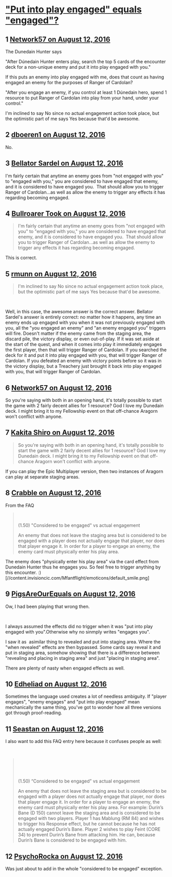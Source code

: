 # [&quot;Put into play engaged&quot; equals &quot;engaged&quot;?](https://community.fantasyflightgames.com/topic/227446-put-into-play-engaged-equals-engaged/)

## 1 [Network57 on August 12, 2016](https://community.fantasyflightgames.com/topic/227446-put-into-play-engaged-equals-engaged/?do=findComment&comment=2360627)

The Dunedain Hunter says

"After Dúnedain Hunter enters play, search the top 5 cards of the encounter deck for a non-unique enemy and put it into play engaged with you."

If this puts an enemy into play engaged with me, does that count as having engaged an enemy for the purposes of Ranger of Cardolan?

"After you engage an enemy, if you control at least 1 Dúnedain hero, spend 1 resource to put Ranger of Cardolan into play from your hand, under your control."

I'm inclined to say No since no actual engagement action took place, but the optimistic part of me says Yes because that'd be awesome.

## 2 [dboeren1 on August 12, 2016](https://community.fantasyflightgames.com/topic/227446-put-into-play-engaged-equals-engaged/?do=findComment&comment=2360683)

No.

## 3 [Bellator Sardel on August 12, 2016](https://community.fantasyflightgames.com/topic/227446-put-into-play-engaged-equals-engaged/?do=findComment&comment=2360720)

I'm fairly certain that anytime an enemy goes from "not engaged with you" to "engaged with you," you are considered to have engaged that enemy, and it is considered to have engaged you.  That should allow you to trigger Ranger of Cardolan...as well as allow the enemy to trigger any effects it has regarding becoming engaged.

## 4 [Bullroarer Took on August 12, 2016](https://community.fantasyflightgames.com/topic/227446-put-into-play-engaged-equals-engaged/?do=findComment&comment=2360758)

> I'm fairly certain that anytime an enemy goes from "not engaged with you" to "engaged with you," you are considered to have engaged that enemy, and it is considered to have engaged you.  That should allow you to trigger Ranger of Cardolan...as well as allow the enemy to trigger any effects it has regarding becoming engaged.

This is correct.

## 5 [rmunn on August 12, 2016](https://community.fantasyflightgames.com/topic/227446-put-into-play-engaged-equals-engaged/?do=findComment&comment=2360804)

> I'm inclined to say No since no actual engagement action took place, but the optimistic part of me says Yes because that'd be awesome.

 

Well, in this case, the awesome answer is the correct answer. Bellator Sardel's answer is entirely correct: no matter how it happens, any time an enemy ends up engaged with you when it was not previously engaged with you, all the "you engaged an enemy" and "an enemy engaged you" triggers will fire. Doesn't matter if the enemy came from the staging area, the discard pile, the victory display, or even out-of-play. If it was set aside at the start of the quest, and when it comes into play it immediately engages the first player, then that will trigger Ranger of Cardolan. If you searched the deck for it and put it into play engaged with you, that will trigger Ranger of Cardolan. If you defeated an enemy with victory points before so it was in the victory display, but a Treachery just brought it back into play engaged with you, that will trigger Ranger of Cardolan.

## 6 [Network57 on August 12, 2016](https://community.fantasyflightgames.com/topic/227446-put-into-play-engaged-equals-engaged/?do=findComment&comment=2360866)

So you're saying with both in an opening hand, it's totally possible to start the game with 2 fairly decent allies for 1 resource? God I love my Dunedain deck. I might bring it to my Fellowship event on that off-chance Aragorn won't conflict with anyone.

## 7 [Kakita Shiro on August 12, 2016](https://community.fantasyflightgames.com/topic/227446-put-into-play-engaged-equals-engaged/?do=findComment&comment=2360916)

> So you're saying with both in an opening hand, it's totally possible to start the game with 2 fairly decent allies for 1 resource? God I love my Dunedain deck. I might bring it to my Fellowship event on that off-chance Aragorn won't conflict with anyone.

If you can play the Epic Multiplayer version, then two instances of Aragorn can play at separate staging areas.

## 8 [Crabble on August 12, 2016](https://community.fantasyflightgames.com/topic/227446-put-into-play-engaged-equals-engaged/?do=findComment&comment=2361126)

From the FAQ

>  
> 
> (1.50) "Considered to be engaged" vs actual engagement
> 
> An enemy that does not leave the staging area but is considered to be engaged with a player does not actually engage that player, nor does that player engage it. In order for a player to engage an enemy, the enemy card must physically enter his play area.

The enemy does "physically enter his play area" via the card effect from Dunedain Hunter thus he engages you. So feel free to trigger anything by this encounter. :) [//content.invisioncic.com/Mfantflight/emoticons/default_smile.png]

## 9 [PigsAreOurEquals on August 12, 2016](https://community.fantasyflightgames.com/topic/227446-put-into-play-engaged-equals-engaged/?do=findComment&comment=2361182)

Ow, I had been playing that wrong then.

 

I always assumed the effects did no trigger when it was "put into play engaged with you".Otherwise why no sinmply writes "engages you".

I saw it as  asimilar thing to revealed and put into staging area. Where the "when revealed" effects are then bypassed. Some cards say reveal it and put in staging area, somehow showing that there is a difference between "revealing and placing in staging area" and just "placing in staging area".

There are plenty of nasty when engaged effects as well.

## 10 [Edheliad on August 12, 2016](https://community.fantasyflightgames.com/topic/227446-put-into-play-engaged-equals-engaged/?do=findComment&comment=2361275)

Sometimes the language used creates a lot of needless ambiguity. If "player engages", "enemy engages" and "put into play engaged" mean mechanically the same thing, you've got to wonder how all three versions got through proof-reading.

## 11 [Seastan on August 12, 2016](https://community.fantasyflightgames.com/topic/227446-put-into-play-engaged-equals-engaged/?do=findComment&comment=2361357)

I also want to add this FAQ entry here because it confuses people as well:

 

>  
> 
>  
> 
> (1.50) “Considered to be engaged” vs actual engagement
> 
> An enemy that does not leave the staging area but is considered to be engaged with a player does not actually engage that player, nor does that player engage it. In order for a player to engage an enemy, the enemy card must physically enter his play area. For example: Durin’s Bane (D 150) cannot leave the staging area and is considered to be engaged with two players. Player 1 has Mablung (RM 84) and wishes to trigger his Response effect, but he cannot because he has not actually engaged Durin’s Bane. Player 2 wishes to play Feint (CORE 34) to prevent Durin’s Bane from attacking him. He can, because Durin’s Bane is considered to be engaged with him.

## 12 [PsychoRocka on August 12, 2016](https://community.fantasyflightgames.com/topic/227446-put-into-play-engaged-equals-engaged/?do=findComment&comment=2361488)

Was just about to add in the whole "considered to be engaged" exception.

